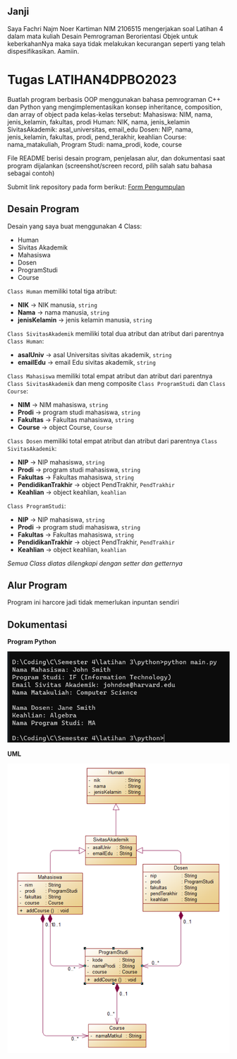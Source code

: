 ## Janji
Saya Fachri Najm Noer Kartiman NIM 2106515 mengerjakan soal Latihan 4
dalam mata kuliah Desain Pemrograman Berorientasi Objek untuk keberkahanNya
maka saya tidak melakukan kecurangan seperti yang telah dispesifikasikan.
Aamiin.

# Tugas LATIHAN4DPBO2023
Buatlah program berbasis OOP menggunakan bahasa pemrograman C++ dan Python  yang mengimplementasikan konsep inheritance, composition, dan array of object pada kelas-kelas tersebut:
Mahasiswa: NIM, nama, jenis_kelamin, fakultas, prodi
Human: NIK, nama, jenis_kelamin
SivitasAkademik: asal_universitas, email_edu
Dosen: NIP, nama, jenis_kelamin, fakultas, prodi, pend_terakhir, keahlian
Course: nama_matakuliah, 
Program Studi: nama_prodi, kode, course

File README berisi desain program, penjelasan alur, dan dokumentasi saat program dijalankan (screenshot/screen record, pilih salah satu bahasa sebagai contoh)

Submit link repository pada form berikut: [Form Pengumpulan](https://forms.gle/rvb1hKxbQVuYNbhKA) 

## Desain Program
Desain yang saya buat menggunakan 4 Class:
* Human
* Sivitas Akademik
* Mahasiswa
* Dosen
* ProgramStudi
* Course

`Class Human` memiliki total tiga atribut:
* **NIK** -> NIK manusia, `string`
* **Nama** -> nama manusia, `string`
* **jenisKelamin** -> jenis kelamin manusia, `string`

`Class SivitasAkademik` memiliki total dua atribut dan atribut dari parentnya `Class Human`:
* **asalUniv** -> asal Universitas sivitas akademik, `string`
* **emailEdu** -> email Edu sivitas akademik, `string`

`Class Mahasiswa` memiliki total empat atribut dan atribut dari parentnya `Class SivitasAkademik` dan meng composite `Class ProgramStudi` dan `Class Course`:
* **NIM** -> NIM mahasiswa, `string`
* **Prodi** -> program studi mahasiswa, `string`
* **Fakultas** -> Fakultas mahasiswa, `string`
* **Course** -> object Course, `Course`

`Class Dosen` memiliki total empat atribut dan atribut dari parentnya `Class SivitasAkademik`:
* **NIP** -> NIP mahasiswa, `string`
* **Prodi** -> program studi mahasiswa, `string`
* **Fakultas** -> Fakultas mahasiswa, `string`
* **PendidikanTrakhir** -> object PendTrakhir, `PendTrakhir`
* **Keahlian** -> object keahlian, `keahlian`

`Class ProgramStudi`:
* **NIP** -> NIP mahasiswa, `string`
* **Prodi** -> program studi mahasiswa, `string`
* **Fakultas** -> Fakultas mahasiswa, `string`
* **PendidikanTrakhir** -> object PendTrakhir, `PendTrakhir`
* **Keahlian** -> object keahlian, `keahlian`

_Semua Class diatas dilengkapi dengan setter dan getternya_


## Alur Program
Program ini harcore jadi tidak memerlukan inpuntan sendiri

## Dokumentasi
**Program Python**

![Java program](python/python-program.png)

**UML**

![UML](UML.png)
